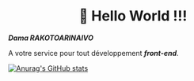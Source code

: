 #                                                                <center>   👋 Hello World !!!</center>
 ***<p color="blue">Dama RAKOTOARINAIVO</p>*** A votre service pour tout développement ***front-end***.
 
 
 [![Anurag's GitHub stats](https://github-readme-stats.vercel.app/api?username=amada10&show_icon=true&theme=radical&include_all_commits=true&custom_title=Statistique)](https://github.com/anuraghazra/github-readme-stats)
